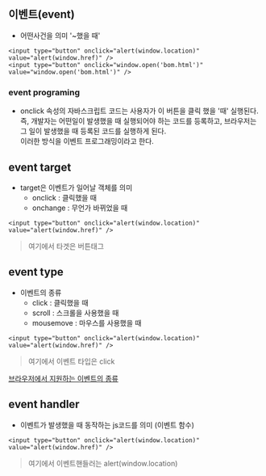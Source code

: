 ## 이벤트(event)
- 어떤사건을 의미 '~했을 때'
```
<input type="button" onclick="alert(window.location)" value="alert(window.href)" />
<input type="button" onclick="window.open('bom.html')" value="window.open('bom.html')" />
```


### event programing
- onclick 속성의 자바스크립트 코드는 사용자가 이 버튼을 클릭 했을 '때' 실행된다.<br>즉, 개발자는 어떤일이 발생했을 때 실행되어야 하는 코드를 등록하고, 브라우저는 그 일이 발생했을 때 등록된 코드를 실행하게 된다.<br/>이러한 방식을 이벤트 프로그래밍이라고 한다.


## event target
- target은 이벤트가 일어날 객체를 의미
  - onclick : 클릭했을 때
  - onchange : 무언가 바뀌었을 때
```
<input type="button" onclick="alert(window.location)" value="alert(window.href)" />
```
> 여기에서 타겟은 버튼태그


## event type
- 이벤트의 종류
  - click : 클릭했을 때
  - scroll : 스크롤을 사용했을 때
  - mousemove : 마우스를 사용했을 때

```
<input type="button" onclick="alert(window.location)" value="alert(window.href)" />
```
> 여기에서 이벤트 타입은 click

[브라우저에서 지원하는 이벤트의 종류](https://developer.mozilla.org/en-US/docs/Web/Reference/Events)


## event handler
- 이벤트가 발생했을 때 동작하는 js코드를 의미 (이벤트 함수)
```
<input type="button" onclick="alert(window.location)" value="alert(window.href)" />
```
> 여기에서 이벤트핸들러는 alert(window.location)
